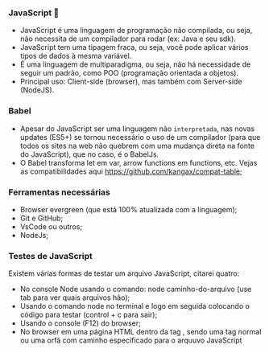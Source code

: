 ### JavaScript 👋

- JavaScript é uma linguagem de programação não compilada, ou seja, não necessita de um compilador para rodar (ex: Java e seu sdk).
- JavaScript tem uma tipagem fraca, ou seja, você pode aplicar vários tipos de dados à mesma variável.
- É uma linguagem de multiparadigma, ou seja, não há necessidade de seguir um padrão, como POO (programação orientada a objetos).
- Principal uso: Client-side (browser), mas também com Server-side (NodeJS).

### Babel

- Apesar do JavaScript ser uma linguagem não `interpretada`, nas novas updates (ES5+) se tornou necessário o uso de um compilador (para que todos os sites na web não quebrem com uma mudança direta na fonte do JavaScript), que no caso, é o BabelJs.
- O Babel transforma let em var, arrow functions em functions, etc. Vejas as compatibilidades aqui https://github.com/kangax/compat-table;

### Ferramentas necessárias

- Browser evergreen (que está 100% atualizada com a linguagem);
- Git e GitHub;
- VsCode ou outros;
- NodeJs;

### Testes de JavaScript

Existem várias formas de testar um arquivo JavaScript, citarei quatro:

- No console Node usando o comando: node caminho-do-arquivo (use tab para ver quais arquivos hão);
- Usando o comando node no terminal e logo em seguida colocando o código para testar (control + c para sair);
- Usando o console (F12) do browser;
- No browser em uma página HTML dentro da tag <script></script>, sendo uma tag normal ou uma orfã com caminho especificado para o arquuvo JavaScript <script src="./variaveis.js">.

### Algumas dicas e coisas a se fazer:

- Não colocar o script dentro do head (motivo: performance);
- Colocar o script orfão dentro do body, mas no fim (motivo: performance);
- Code plugin: Code Runner, deixa disponível um botão de "run" no canto superior direito, executando um arquivo (simulação do node caminho-do-arquivo, mas no arquivo que você está visualizando).

### Teorias:

- Alguns códigos só funcionam no browser (na DOM), como por exemplo, o alert(`Olá, mundo! 👋`). Esse código não funciona no terminal node por razões óbvias (o terminal não pode exibir uma alerta). A mensagem de erro é: Uncaught ReferenceError: alert is not defined;
- DOM: Document Object Model;
- Uma vez que você cria um let arry = []; e um let \_arry = [], os dois não tem o mesmo valor, então arry === \_arry retorna false. Isso porque ele compara o espaço alocado na memória para cada array

### Variáveis

- Podem ser criadas usando var, let ou const;
- Var é do ES5, funciona em diversos browsers;
- Let e const vieram a partir do ES2015, mas não funcionam em 100% dos browsers;
- É possível redeclarar o valor da variável infinitas vezes sem se preocupar com o tipo de dado (JavaScript não é uma linguagem tipada);
- Não é possível declarar duas variáveis com o mesmo nome `Com excessão se elas forem criadas com o uso de var` (por esse otivo e outros o uso de var vem sido desconsiderado);
- Let e var significam a mesma coisa (com excessão do erro citado acima), mas o const significa uma variável (constante) que não pode ter seu valor alterado (caso tente alterar seu valor, o JavaScrit apresentará o seguinte erro: TypeError: Assignment to constant variable);
- O JavaScript não aceita hifens na declaração de nomes de variáveis;
- O JavaScript também não aceita iniciar o nome com número, mas aceita se o número vier em segundo caractere para frente;
- O JavaScript também não aceita caracteres especiais, salvo \_ e $;
- É possível criar uma variável sem o uso de nenhuma palavra reservada, mas isso `faz com que o escopo dela seja global` (isso pode ser impedido com o uso do uso strict);

### Tipos de dados primitivos

- Os tipos primitivos são: Number (int e float), String e Boolean;
- Number int: números inteiros;
- Number float: `pontos flutuantes` ou números decimais;
- Typeof nome-da-variável para identificar o tipo de dado;

### Variáveis - String

- Variáveis tipo string são identificadas pelo uso de aspas;
- Em JavaScript o uso de aspas simples ou duplas não faz diferença alguma;
- Também há o uso de template literals, fazendo o uso de crase (ex: let nome = `Ryan`);
- É possível usar aspas simples dentro de aspas duplas e vice versa, mas nunca o mesmo tipo de aspas dentro do valor (ex: let teste = "variável com "aspas"" // erro; let testeDois = "variável com 'aspas'");
- A solução do problema de cima é dizer para o JavaScript que aquilo é literal com o uso de barras (ex: let teste = " meu nome é \"Ryan\" ");
- É possível colocar o valor de uma varíavel dentro de uma string e concatenar strings com o template literals (\* apenas no ES2015+ ex: let teste = `String com valor ${nome-da-variavel}`);

### Variáveis - Number

- Dois tipos: Int (inteiro) e Float (flutuante, decimal);

### Variáveis - Boolean

- Ou é true ou false;

### Variáveis - Undefined, Null e Symbol (ES2015)

- Undefined signifca que a váriavel foi declarada, mas não teve valor atribuído;
- Usar typeof ou console.log pode verificar se há algum valor;
- Uma variável com valor `null` tem como tipo o {object}. Isso é um erro de implementação do JavaScript, mas para não quebrar código antigo, este erro não foi resolvido.

### Variáveis - Conversão entre tipos

- O JavaScript é inteligente o suficiente para fazer uma conversão implícita, ou seja, ele sabe que não é possível multiplicar um número por uma string, então ele verifica se é possível fazer uma conversão de string para número, e se possível, faz a multiplicação;
- O item acima pode ser um problema na hora de somar números com strings, porque ele não vai somar, e sim concatenar;
- No item acima, o JavaScript transforma os 2 em string (por baixo dos panos) obs: o JavaScript apenas faz isso na hora de somar;
- Toda informação que vem na interface gráfica do JavaScript vem como string, mesmo que você coloque, por exemplo, um <input type="number">;

### Conversão entre tipos - parseInt() e parseFloat()

- let n1 = "10.89723". Usando o parseInt(n1), ele faz virar número ignorando completamente os números após a vírgula, deixando apenas como 10.
- Já o parseFloat(n1) transformaria em um número quebrado, exatamente como era quando string, ou seja: 10.89723.
- O float considera números decimais apenas os que tem (.), ou seja ignoraria e deixaria apenas se fosse: 10,89723.
- O parseInt ignora as letras e números que vem após os números (ex: 10ads1232, saída: 10);
- O parseInt retorna NaN se o primeiro caractere for uma string;
- O construtor Number() retorna NaN se houver qualquer letra dentro da string, ou seja, aceita apenas números;

### Conversão entre tipos - Number para String

- Alguns jeitos de converter:
- let teste = 10; teste = teste + "";
- teste.toString();
- decimais: 0 - 9, hexadecimais: 0 - f(15), binário: 0 e 1;
- O toString pode receber um parametro opcional para especificar a base de conversão (decimal, hexadecimal, binário, etc);

### Operadores aritiméticos

- Os operadores aritiméticos são: +, -, \*, /, %, \*\*;
- Resto de divisão: % (muito utilizado para recuperar números múltiplos de 3, etc);
- Potência: ** (não funciona em todos os browsers, ex: 2 ** 3);
- O sinal de / tem preferência, para mudar use ( );

### Operadores de atribuição

- Todos os operadores aritiméticos estão dentro dos operadores de atribuição;
- Operador mais usado: = (serve para atribuir valor a uma variável);
- Os outros operadores servem para o último valor da variável e atribuir com uma operação;
- Exemplo: atribuicaoDeValor += 7; (soma o último valor da variável com o 7);
- Os outros operadores são: =-, =/, =\*, =%, =\*\* (são dificilmente usados);

### Operadores de incremento e decremento

- Usados para somar ou diminuir 1;
- Exemplo de uso: let i = 0; i++ (pós-incremento);
- Exemplo de uso: let i = 0; ++i (pré-incremento);
- Exemplo de uso: let i = 1; i-- (pós-decremento);
- Exemplo de uso: let i = 1; --i (pré-decremento);
- Diferença entre pré e pós:
- Quanto a otimização, o pós-incremento faz uso de uma variável temporária para armazenar o valor de i antes do incremento, já o pré-incremento adiciona o valor a variável original, no entanto isto é uma otimização prematura e é estatisticamente insignificante.

### Operadores de comparação

- Igualdade de valor: ==;
- Igualdade de valor e tipo ===;
- Diferença de valor !=;
- Diferença de valor e tipo !==;
- Menor que: <;
- Maior que: >;
- Menor ou igual que: <=;
- Maior ou igual que: >=;
- console.log(10 > 2), retorna true;

### Operadores lógicos

- Três tipos: and (&&), or (||) e not (!);

### Precedência de operadores

- O operador && tem preferência, ou seja, é executado primeiro (ex: (idade >= 18 || paisPresentes) && comprouBilhete);
- A ordem do primeiro item pode ser mudada se for usado o operador ( ), então o código dentro dos parênteses será executado primeiro;
- Resposta do primeiro item: true, false

### If e Else

- if(expressão com retorno true) { código } else { código };
- if(!condição) verifica se a condição é falsa, se sim, então o if é executado;
- Também há o else if(condição) {}

### If e Else ternário

- Um jeito de fazer um if para códigos menores;
- `let changedIf = teste === 0 ? 'retorno true' : 'retorno false' `;

### Valores falsy e truthy

- Valores considerados true ou false quando há uma condição (ex: if e else);
- Dentro de estruturas condicionais alguns valores são avaliados como true ou false, por exemplo:
- Falsy (0, '', NaN, undefined, null, false); // obs: apenas '' e não ' '
- Todos os demais são considerados true;
- `0 ? console.log('true') : console.log('0 is false')` // '0 is false';

### Curto-circuito

- Usar os operadores lógico para executar expressões de forma mais elegante;
- O exemplo mais prático de curto-circuito é com o operador &&. Este operador verifica se a condição é true, se for ele vai para próxima condição que é uma função (ex: isValid && console.log('É válido'));
- Agora se for um operador Or(||), o JavaScript verifica se a primeiro condição é true, se não for ele olha a próxima condição que é uma função (ex: isValid || console.log('Não é válido')), mas se a primeira condição for true, ele deixa de observar a próxima e simplesmente não excuta nada;
- Valores falsy e truthy são observados também;

### Condicional Switch

- Um jeito de criar um if sem repetí-lo várias vezes;
- Switch(variável) { case comparação: comando; break; variavel === 'teste': comando; break; default: comando };
- O case faz referência a comparação da variável (igual ao parametro do if), o comando é o código que ele vai rodar e o break é o que define se o switch vai parar de ser executado quando aquele case for verdadeiro;
- O default é quase um else, caso nenhum case seja verdadeiro, o default será aplicado;

### Laços de repetição

- Ajuda a quebrar esforços repetitivos;
- While(repete o laço até que a condição seja false) { código } (obs: por favor, garanta que a condição vire false);
- Let indice = 0; while(indice < 10) { i++; console.log(indice) };
- For(let i = 0; j < 10; j++) { código };
- O for recebe 3 expressões, uma variável (você pode criar uma usando let ou var), a condição de repetição e um operador de incremento ou decremento da primeira expressão (variável);
- O do { código } while() {} faz com que a ação dentro do Do seja executada pelo menos uma vez;

### Continue vs break

- Palavras que mudam o flow de um loop;
- Break, continue e return;
- O break faz com que o for, while e o switch (podem haver mais) parem de executar x código;
- O continue faz com que o um código seja ignorado caso a condição seja verdadeira (tome cuidado ao usar no while, garanta que o incrementador seja executado);

### Break vs Return

- O return para de executar a função, enquanto break a executa uma última vez antes de terminar;
- O return para e função e pode retornar algo ao mesmo tempo;

### Funções

- Existem várias maneiras de se criar uma função, dentre elas estão as com declaração função, funcions expressions (com variáveis) e as arrow functions;
- function teste() { console.log('declaração de função') };
- const teste = function () { console.log('function express') };
- const teste = () => { console.log('arrows functions') }; // existe desde o ES2015

### Funções com retorno de valores

- Retornar valores (ex: retorna o dia da semana)
- function teste() { return 6 };
- let testeVar = teste();
- console.log(testeVar) // mostra 6;

### Funções que recebem paramêtros

- Funções que recebem valores dentro de suas chaves, podendo ser opcionais ou não, usando function teste(n1, n2 = null);

### Escopo de variáveis

- Escopo de bloco: variável ou função criadas dentro de outra função só tem o alcance de bloco, ou seja, apenas naquela função;
- Podem ser criadas variáveis de bloco com mesmo nome das globais;
- Funções criadas dentro de outras funções só tem escopo de bloco;

### Arrays

- Existem 2 tipos de criação de array, a sintaxe Formal e a literal (mais usada);
- Formal: const arr = new Array();
  // Use (valor) para iniciar com valor, ou sem para iniciá-la com valor nenhum. Use também para limpar o array de um jeito mais formal e elegante (ex: const a = [0, 1, 2]; a = new Array)
- Existem vários jeitos de colcoar valores, são alguns deles:
- arr[3] = 'teste'; arr.push('teste 2');
- Literal: const teste = [];

### Objetos

- Também há um jeito formal: const pessoa = new Object();
- Jeito literal: const pessoa = {};
- Você pode iterar objetos usando for in;
- Use .chave ou ['chave'] para buscar um valor ex: const pessoas = { nome: `Ryan` };
- console.log(pessoas.nome);

### Métodos

- São funções atreladas a objetos;
- const teste = { funcao: function (n) {...} };
- teste.funcao(n);
- Toda função dentro de um objeto é um `MÉTODO`, como por exemplo: método alert do obketo window (window.alert("Algo"));

### This

- O This em arrow functions é mudado, dependendo do contexto, não retorna nada.
- O This pode representar muitas coisas. Dependendo do contexo, como o de uma arrow function, ele referencia outra coisa na web, por exemplo, representa `o objeto window que contem os métodos alert, prompt, locate, etc`;
- Voltarei nesse módulo depois;

### Wrapper

- Com excessão de null e undefined, todos os tipos primitivos podem ser envolvidos usando o Wrapper, que basicamente é: (antes) const str = "teste" (agora) const new String("teste");
- Isso é pouco usado e faz com que o tipo deixe de ser string para ser um objeto de string fazendo com que a string agora tenha métodos por ser um objeto;

### Valor vs referência

...
let arry = [];
let \_arry = [];

arry === \_arry || console.log(false);
// Isso porque ele compara o espaço de memória do computador alocado a esse array
// Mas se eu disser que arry = \_arry, eu estou dizendo que eles compartilham o mesmo espaço de memória, e consecutivamente os mesmo valores;

arry = \_arry;

arry[0] = "teste";

console.log(arry, \_arry); // ["teste"] ["teste"]
...

- Ver mais em './revisão-de-lógica/valor-vs-referencia.js'

### indexOf e lastIndexOf

- IndexOf(1) retona a primeira posição do elemento dentro do array (retorna -1 se não existir);
- LastIndexOf(5) retona a última posição do elemento dentro do array (retorna -1 se não existir);

### Tratamento de erros (bloco try catch finnaly)

- Existem alguns meios de tratar erros e evitar que eles aconteçam, o mais popular é a função throw Error('mensagem';
- Essa função faz com que, se houver um erro (como de tipagem, por exemplo, visualizar melhor em './revisão-de-lógica/tratamento-de-erros.js'), retorna um console.log com a mensagem de erro.
- Usando o bloco try {} catch (error) {}, podemos dizer ao JavaScript: "ei, tente executar esse código", e se ele não conseguir, passa a executar as funções do bloco catch (ver melhor em './revisão-de-lógica/tratamento-de-erros.html');
- Excessão: o JavaScript ignora absolutamente todo, `todo` código abaixo se houver erros, mas se você usar um bloco try catch, ele continua a execução (ignora tudo que vem abaixo desse bloco);
- O bloco finnaly é executado se houver ou não um erro;

## Sistema léxico do JavaScript

- O que é uma instrução? Qualquer bloco de código que o JS interpreta (ex: 10 + 20);
- Existem comentários de uma única linha (//) e os de múltiplas linhas (/_ e _/);
- O JavaScript é case sensitive, ou seja diferencia letras maiúsculas de minúsculas;
- Existem palavras reservadas do JavaScript, ou seja, palavras que não podem ser usadas para dar nomes, como var, let, for, etc;
- Veja mais da spalavras reservadas em (Palavras reservadas)[https://www.google.com/search?q=palavras+reservadas+javascript&oq=palavras+reserva&aqs=chrome.4.0l3j69i57j0l6.4154j0j7&sourceid=chrome&ie=UTF-8];
- O ponto e vírgula é opcional no JavaScript, tudo depende do time em que você está trabalhando;
- Mas o ponto e vírgule obrigatório se você colocar 2 códigos na mesma linha (ex: let a = "oi"; teste())

### Use Strict

- Deixa o código mais seguro, diminuindo as chances de dar problema;
- Muda muita coisa no JavaScript
- Coloque "use strict" na primeira linha do código, atenção, `primeira linha` ou antes da primeira declaração;
- Uma das coisas que ele faz é evitar o criação de variáveis sem usar let, const ou var;
- (Site da mozzila) [https://developer.mozilla.org/pt-BR/docs/Web/JavaScript/Reference/Strict_mode];

## Funções

- Em Javascript, funções são objetos com a incrível capacidade de serem invocados;
- Podem ser literais, isto é, sem usar o operador new para criar a função;
- Até o ES5, funções eram o único jeito de gerar escopo de variáveis;
- Podem ser IIFE (Immediately Invoked Function Expression), isto é, podem ser invocadas imediatamente;
- IIFE não é necessário se você está usando bundle, node ou esModule;
- Ver mais sobre `IIFE` em './funcoes/IIFE.html';
- Podem ter propriedades internas como arguments e names;
- Nomes podem ser opcionais, ou seja, as funções podem ser anônimas

### IIFE

- `Não é necessário se você já estiver usando um Bundle (Webpack, Parcel, etc), USModules (browsers evergreen) ou se você programar em NodeJs`
- As IIFE (funções auto-invocáveis) são funções que tem como objetivo suprir o problema das funções onInit no JS base (se você tem 2 scripts com o mesmo nome de função, ex: function init() {...} init(), o Js não compreende que são duas funções diferentes, ou seja, evita poluição de escopo global), por isso, foi criado as IIFE's;
- Sintaxe: (function () {console.log('On init!')})();
- Você pode passar argumentos para essas funções usando (function (n1, n2){...})(0, 4500);
- Você pode passar como argumento final as variáveis window e document (reservadas do Js) veja melhor e, './funcoes/IIFE-menu.js';

### Hoisting

- Hoisting é a capacidade do interpretador do JavaScript de içar funções e var's para o começo do código;
- Isso permite com que você possa criar uma `function` teste () na linha 10 e o chame da linha 1 sem dar problemas;
- Isso também funciona com `var`'s, mas não com const e let, isso faz com que quando você criar uma var na linha 70 e a chama na linha 20, ou até mesmo 69, um erro não retornará, e sim a variável com valor undefined, isso porque ela existe, mas ainda não teve seu valor atribuído (linha 70);

### Propriedade Arguments

- A propriedade arguments nasceu para suprir a necessidade de ter infinitos argumentos dentro de uma função;
- Quando você desejar usar o arguments, não é necessário adicionar argumentos nos () de uma função, só precisa chamar o arguments, exemplo: `test(){console.log(arguments)}; test(1, 2, 3, 5, 7, 1, 10, 'oi', [0, 4, 5])` // output: { '0': 1, '1': 2, '2': 3, '3': 5, etc };
- Veja mais sobre o uso em './funcoes/arguments.js';
- Arguments tem uma estrutura bem parecida com array, por isso, sua alcunha é 'array like';
- É possível pegar um item específico com arguments[index], exatamente igual a um Array;
- Arguments não existem dentro de `arrow functions`, só existem em IIEF's, Function expression ou function declaration;

### Propriedade name

- A propriedade name não é muito utilizada, mas ela retorna o nome da função, sua sintaxe é console.log(nomeDaDuncao.name);
- Funciona com todos os tipos de função, mas se for uma function declaration e o segundo bloco de função for nomeada, ela retorna o segundo nome, ex: const test = function opa() {...}; console.log(test.name); // 'opa';

### Objetos de primeira classe

- Funções são tratadas como objetos, ou seja objetos de primeira classe. Isso faz com que seja possível passar uma fn (função) como paramêtro para outra (um callback, cd), fazer que uma fn seja retornada por outra, que uma fn seja proriredade de um objeto, ou seja, um método, e também que uma fn tenha suas próprias propriedades;
- Callbacks são meios de passar uma função como parâmetro de uma função, assim, podem executá-la dentro do corpo da própria (ex: function test(cb){} test(() => conosole.log('opa')););
- Closures são meios de "guardar um cachê e usá-lo depois", ou seja você pode retornar uma função dentro de outra função, e se, você passar um parãmetro no primeiro corpo, ele fica em 'cachê'para ser usado quando necessário (veja mais em './funcoes/obj-primeira-classe.js');
- Prorpiedade é outro meio de guardar um cachê, mas como forma de variável. Crie uma função e depois use nomeDaFuncao.nomeDaVarivel = valor (veja mais em './funcoes/obj-primeira-classe.js');
